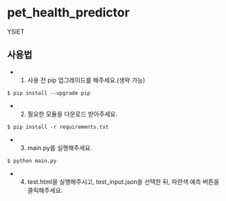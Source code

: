 # pet_health_predictor
YSIET


## 사용법

- 1. 사용 전 pip 업그레이드를 해주세요.(생략 가능)

```shell
$ pip install --upgrade pip
```

 - 2. 필요한 모듈을 다운로드 받아주세요.
 
```shell
$ pip install -r requirements.txt
```

 - 3. main.py를 실행해주세요.

```shell
$ python main.py
```

- 4. test.html을 실행해주시고, test_input.json을 선택한 뒤, 파란색 예측 버튼을 클릭해주세요.


